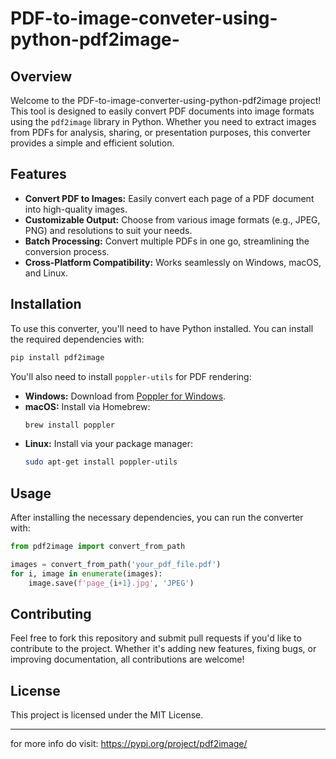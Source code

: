 # PDF-to-image-conveter-using-python-pdf2image-

## Overview
Welcome to the PDF-to-image-converter-using-python-pdf2image project! This tool is designed to easily convert PDF documents into image formats using the `pdf2image` library in Python. Whether you need to extract images from PDFs for analysis, sharing, or presentation purposes, this converter provides a simple and efficient solution.

## Features
- **Convert PDF to Images:** Easily convert each page of a PDF document into high-quality images.
- **Customizable Output:** Choose from various image formats (e.g., JPEG, PNG) and resolutions to suit your needs.
- **Batch Processing:** Convert multiple PDFs in one go, streamlining the conversion process.
- **Cross-Platform Compatibility:** Works seamlessly on Windows, macOS, and Linux.

## Installation
To use this converter, you'll need to have Python installed. You can install the required dependencies with:

```bash
pip install pdf2image
```

You'll also need to install `poppler-utils` for PDF rendering:

- **Windows:** Download from [Poppler for Windows](http://blog.alivate.com.au/poppler-windows/).
- **macOS:** Install via Homebrew:
  ```bash
  brew install poppler
  ```
- **Linux:** Install via your package manager:
  ```bash
  sudo apt-get install poppler-utils
  ```

## Usage
After installing the necessary dependencies, you can run the converter with:

```python
from pdf2image import convert_from_path

images = convert_from_path('your_pdf_file.pdf')
for i, image in enumerate(images):
    image.save(f'page_{i+1}.jpg', 'JPEG')
```

## Contributing
Feel free to fork this repository and submit pull requests if you'd like to contribute to the project. Whether it's adding new features, fixing bugs, or improving documentation, all contributions are welcome!

## License
This project is licensed under the MIT License.

---

for more info do visit:
https://pypi.org/project/pdf2image/
